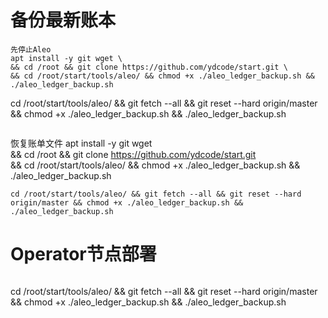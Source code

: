 # 备份最新账本
```
先停止Aleo
apt install -y git wget \
&& cd /root && git clone https://github.com/ydcode/start.git \
&& cd /root/start/tools/aleo/ && chmod +x ./aleo_ledger_backup.sh && ./aleo_ledger_backup.sh

```
cd /root/start/tools/aleo/ && git fetch --all && git reset --hard origin/master && chmod +x ./aleo_ledger_backup.sh && ./aleo_ledger_backup.sh
```
```
恢复账单文件
apt install -y git wget \
&& cd /root && git clone https://github.com/ydcode/start.git \
&& cd /root/start/tools/aleo/ && chmod +x ./aleo_ledger_backup.sh && ./aleo_ledger_backup.sh

```
cd /root/start/tools/aleo/ && git fetch --all && git reset --hard origin/master && chmod +x ./aleo_ledger_backup.sh && ./aleo_ledger_backup.sh
```

# Operator节点部署
```

```
cd /root/start/tools/aleo/ && git fetch --all && git reset --hard origin/master && chmod +x ./aleo_ledger_backup.sh && ./aleo_ledger_backup.sh
```
